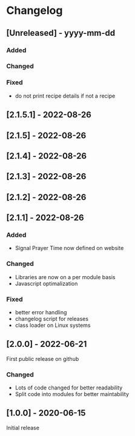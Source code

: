 # Changelog

## [Unreleased] - yyyy-mm-dd

### Added

### Changed

### Fixed
- do not print recipe details if not a recipe

## [2.1.5.1] - 2022-08-26


## [2.1.5] - 2022-08-26


## [2.1.4] - 2022-08-26


## [2.1.3] - 2022-08-26


## [2.1.2] - 2022-08-26


## [2.1.1] - 2022-08-26


### Added
- Signal Prayer Time now defined on website

### Changed
- Libraries are now on a per module basis
- Javascript optimalization

### Fixed
- better error handling
- changelog script for releases
- class loader on Linux systems

## [2.0.0] - 2022-06-21

First public release on github

### Changed

- Lots of code changed for better readability
- Split code into modules for better maintability

## [1.0.0] - 2020-06-15

Initial release
